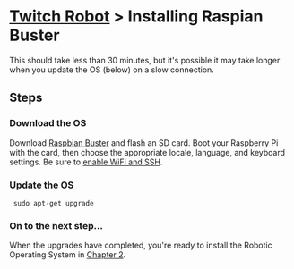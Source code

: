 # [Twitch Robot](./README.md) > Installing Raspian Buster

This should take less than 30 minutes, but it's possible it may take longer when you update the OS (below) on a slow connection.

## Steps

### Download the OS

Download [Raspbian Buster](https://www.raspberrypi.org/downloads/raspbian/) and flash an SD card. Boot your Raspberry Pi with the card, then choose the appropriate locale, language, and keyboard settings. Be sure to [enable WiFi and SSH](https://www.raspberrypi.org/documentation/remote-access/ssh/).

### Update the OS

     sudo apt-get upgrade

### On to the next step...

When the upgrades have completed, you're ready to install the Robotic Operating System in [Chapter 2](./Chapter2-ROS.md).
